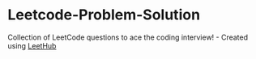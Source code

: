 # Leetcode-Problem-Solution
Collection of LeetCode questions to ace the coding interview! - Created using [LeetHub](https://github.com/QasimWani/LeetHub)
